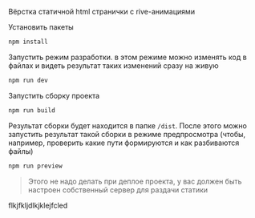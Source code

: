 Вёрстка статичной html странички с rive-анимациями

Установить пакеты
```bash
npm install
```

Запустить режим разработки. в этом режиме можно изменять код в файлах и видеть результат таких изменений сразу на живую
```bash
npm run dev
```

Запустить сборку проекта
```bash
npm run build
```
Результат сборки будет находится в папке `/dist`. После этого можно запустить результат такой сборки в режиме предпросмотра (чтобы, например, проверить какие пути формируются и как разбиваются файлы)
```bash
npm run preview
```
> Этого не надо делать при деплое проекта, у вас должен быть настроен собственный сервер для раздачи статики


flkjfkljdlkjklejfcled